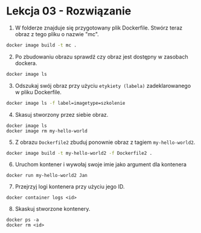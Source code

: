 # Lekcja 03 - Rozwiązanie

1. W folderze znajduje się przygotowany plik Dockerfile. Stwórz teraz obraz z tego pliku o nazwie "mc".
```sh
docker image build -t mc .
```

2. Po zbudowaniu obrazu sprawdź czy obraz jest dostępny w zasobach dockera.

```sh
docker image ls 
```

3. Odszukaj swój obraz przy użyciu `etykiety (labela)` zadeklarowanego w pliku Dockerfile.

```sh
docker image ls -f label=imagetype=szkolenie
```
4. Skasuj stworzony przez siebie obraz.
```
docker image ls
docker image rm my-hello-world
```

5. Z obrazu `Dockerfile2` zbuduj ponownie obraz z tagiem `my-hello-world2`. 

```sh
docker image build -t my-hello-world2 -f Dockerfile2 .
```
6. Uruchom kontener i wywołaj swoje imie jako argument dla kontenera

```
docker run my-hello-world2 Jan
```

7. Przejrzyj logi kontenera przy użyciu jego ID.

```  
docker container logs <id>
```` 
8. Skaskuj stworzone kontenery. 
```
docker ps -a
docker rm <id>
```